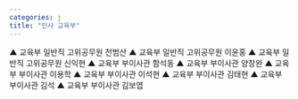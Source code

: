 ```yaml
---
categories: j
title: "인사 교육부"
---
```

▲ 교육부 일반직 고위공무원 천범산 ▲ 교육부 일반직 고위공무원 이윤홍 ▲ 교육부 일반직 고위공무원 신익현 ▲ 교육부 부이사관 함석동 ▲ 교육부 부이사관 양창완 ▲ 교육부 부이사관 이용학 ▲ 교육부 부이사관 이석현 ▲ 교육부 부이사관 김태현 ▲ 교육부 부이사관 김석 ▲ 교육부 부이사관 김보엽